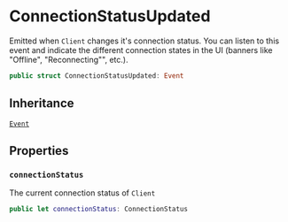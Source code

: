 # ConnectionStatusUpdated

Emitted when `Client` changes it's connection status. You can listen to this event and indicate the different connection
states in the UI (banners like "Offline", "Reconnecting"", etc.).

``` swift
public struct ConnectionStatusUpdated: Event 
```

## Inheritance

[`Event`](/Event)

## Properties

### `connectionStatus`

The current connection status of `Client`

``` swift
public let connectionStatus: ConnectionStatus
```
